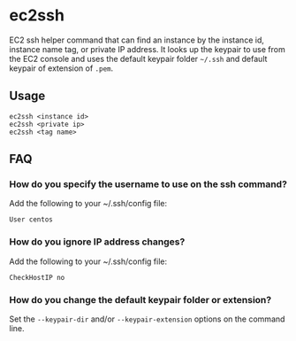 # ec2ssh
EC2 ssh helper command that can find an instance by the instance id, instance name tag, or private IP address. It looks up the keypair to use from the EC2 console and uses the default keypair folder `~/.ssh` and default keypair of extension of `.pem`.

## Usage
```
ec2ssh <instance id>
ec2ssh <private ip>
ec2ssh <tag name>
```

## FAQ
### How do you specify the username to use on the ssh command?
Add the following to your ~/.ssh/config file:
```
User centos
```
### How do you ignore IP address changes?
Add the following to your ~/.ssh/config file:
```
CheckHostIP no
```
### How do you change the default keypair folder or extension?
Set the `--keypair-dir` and/or `--keypair-extension` options on the command line.
